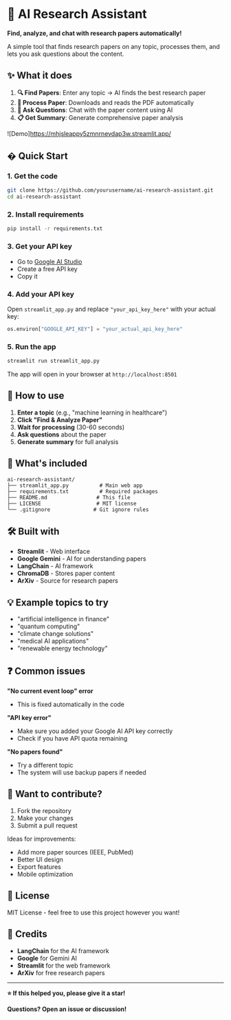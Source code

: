 # 🤖 AI Research Assistant

**Find, analyze, and chat with research papers automatically!**

A simple tool that finds research papers on any topic, processes them, and lets you ask questions about the content.

## ✨ What it does

1. **🔍 Find Papers**: Enter any topic → AI finds the best research paper
2. **📄 Process Paper**: Downloads and reads the PDF automatically
3. **💬 Ask Questions**: Chat with the paper content using AI
4. **📋 Get Summary**: Generate comprehensive paper analysis

![Demo]https://mhjsleappy5zmnrnevdap3w.streamlit.app/

## � Quick Start

### 1. Get the code

```bash
git clone https://github.com/yourusername/ai-research-assistant.git
cd ai-research-assistant
```

### 2. Install requirements

```bash
pip install -r requirements.txt
```

### 3. Get your API key

- Go to [Google AI Studio](https://makersuite.google.com/app/apikey)
- Create a free API key
- Copy it

### 4. Add your API key

Open `streamlit_app.py` and replace `"your_api_key_here"` with your actual key:

```python
os.environ["GOOGLE_API_KEY"] = "your_actual_api_key_here"
```

### 5. Run the app

```bash
streamlit run streamlit_app.py
```

The app will open in your browser at `http://localhost:8501`

## 🎯 How to use

1. **Enter a topic** (e.g., "machine learning in healthcare")
2. **Click "Find & Analyze Paper"**
3. **Wait for processing** (30-60 seconds)
4. **Ask questions** about the paper
5. **Generate summary** for full analysis

## 📁 What's included

```
ai-research-assistant/
├── streamlit_app.py          # Main web app
├── requirements.txt          # Required packages
├── README.md                # This file
├── LICENSE                  # MIT license
└── .gitignore              # Git ignore rules
```

## 🛠️ Built with

- **Streamlit** - Web interface
- **Google Gemini** - AI for understanding papers
- **LangChain** - AI framework
- **ChromaDB** - Stores paper content
- **ArXiv** - Source for research papers

## 💡 Example topics to try

- "artificial intelligence in finance"
- "quantum computing"
- "climate change solutions"
- "medical AI applications"
- "renewable energy technology"

## ❓ Common issues

**"No current event loop" error**

- This is fixed automatically in the code

**"API key error"**

- Make sure you added your Google AI API key correctly
- Check if you have API quota remaining

**"No papers found"**

- Try a different topic
- The system will use backup papers if needed

## 🤝 Want to contribute?

1. Fork the repository
2. Make your changes
3. Submit a pull request

Ideas for improvements:

- Add more paper sources (IEEE, PubMed)
- Better UI design
- Export features
- Mobile optimization

## 📄 License

MIT License - feel free to use this project however you want!

## 🙏 Credits

- **LangChain** for the AI framework
- **Google** for Gemini AI
- **Streamlit** for the web framework
- **ArXiv** for free research papers

---

**⭐ If this helped you, please give it a star!**

**Questions? Open an issue or discussion!**
